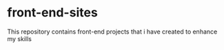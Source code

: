 # front-end-sites

This repository contains front-end projects that i have created to enhance my skills
